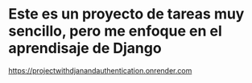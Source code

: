 <H1>Este es un proyecto de tareas muy sencillo, pero me enfoque en el aprendisaje de Django</H1>

https://projectwithdjanandauthentication.onrender.com
